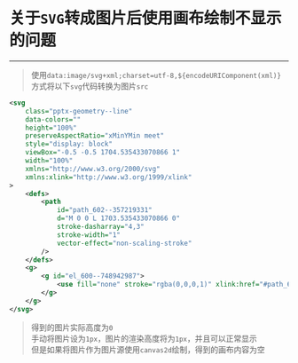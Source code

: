 # 关于`SVG`转成图片后使用画布绘制不显示的问题

---

> 使用`data:image/svg+xml;charset=utf-8,${encodeURIComponent(xml)}`方式将以下`svg`代码转换为图片`src`

```xml
<svg
    class="pptx-geometry--line"
    data-colors=""
    height="100%"
    preserveAspectRatio="xMinYMin meet"
    style="display: block"
    viewBox="-0.5 -0.5 1704.535433070866 1"
    width="100%"
    xmlns="http://www.w3.org/2000/svg"
    xmlns:xlink="http://www.w3.org/1999/xlink"
>
    <defs>
        <path
            id="path_602--357219331"
            d="M 0 0 L 1703.535433070866 0"
            stroke-dasharray="4,3"
            stroke-width="1"
            vector-effect="non-scaling-stroke"
        />
    </defs>
    <g>
        <g id="el_600--748942987">
            <use fill="none" stroke="rgba(0,0,0,1)" xlink:href="#path_602--357219331" />
        </g>
    </g>
</svg>
```

> 得到的图片实际高度为`0`  
> 手动将图片设为`1px`，图片的渲染高度将为`1px`，并且可以正常显示  
> 但是如果将图片作为图片源使用`canvas2d`绘制，得到的画布内容为空
